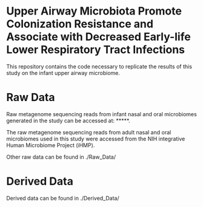 # Upper Airway Microbiota Promote Colonization Resistance and Associate with Decreased Early-life Lower Respiratory Tract Infections
 
This repository contains the code necessary to replicate the results of this study on the infant upper airway microbiome.

# Raw Data
Raw metagenome sequencing reads from infant nasal and oral microbiomes generated in the study can be accessed at: *****.

The raw metagenome sequencing reads from adult nasal and oral microbiomes used in this study were accessed from the NIH integrative Human Microbiome Project (iHMP).

Other raw data can be found in ./Raw_Data/

# Derived Data
Derived data can be found in ./Derived_Data/
